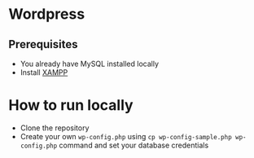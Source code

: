 # Wordpress

## Prerequisites

- You already have MySQL installed locally
- Install [XAMPP](https://www.apachefriends.org/download.html)

# How to run locally

- Clone the repository
- Create your own `wp-config.php` using `cp wp-config-sample.php wp-config.php` command and set your database credentials
